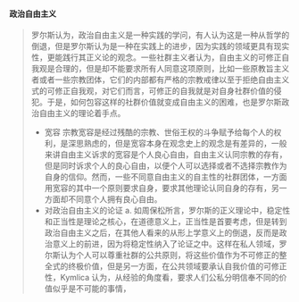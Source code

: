#### 政治自由主义
> 罗尔斯认为，政治自由主义是一种实践的学问，有人认为这是一种从哲学的倒退，但是罗尔斯认为是一种在实践上的进步，因为实践的领域更具有现实性，更能践行其正义论的观念。一些社群主义者认为，自由主义的可修正自我观是合理的，但是却不能要求所有人同意这项原则，比如一些原教旨主义者或者一些宗教团体，它们的内部都有严格的宗教戒律以至于拒绝自由主义式的可修正自我观，对它们而言，可修正的自我就是对自身社群价值的侵犯。于是，如何包容这样的社群价值就变成自由主义的困难，也是罗尔斯政治自由主义的理论着手点。
> * 宽容
> 宗教宽容是经过残酷的宗教、世俗王权的斗争赋予给每个人的权利，是深思熟虑的，但是宽容本身在观念史上的观念是有差异的，一般来讲自由主义诉求的宽容是个人良心自由，自由主义认同宗教的存有，但是同时诉求个人的良心自由，以便个人可以选择或者不选择宗教作为自身的信仰。然而，一些不同意自由主义的自主性的社群团体，一方面用宽容的其中一个原则要求自身，要求其他理论认同自身的存有，另一方面却不同意个人拥有良心自由。
> * 对政治自由主义的论证
> a. 如周保松所言，罗尔斯的正义理论中，稳定性和正当性是理论之核心，在道德意义上，正当性是首要考虑，但是转到政治自由主义之后，在其他人看来的从形上学意义上的倒退，反而是政治意义上的前进，因为将稳定性纳入了论证之中。这样在私人领域，罗尔斯认为个人可以尊重社群的公共原则，将这些价值作为不可修正的整全式的终极价值，但是另一方面，在公共领域要承认自我价值的可修正性，Kymlica 认为，从经验的角度看，要求人们公私分明信奉不同的价值似乎是不可能的事情，